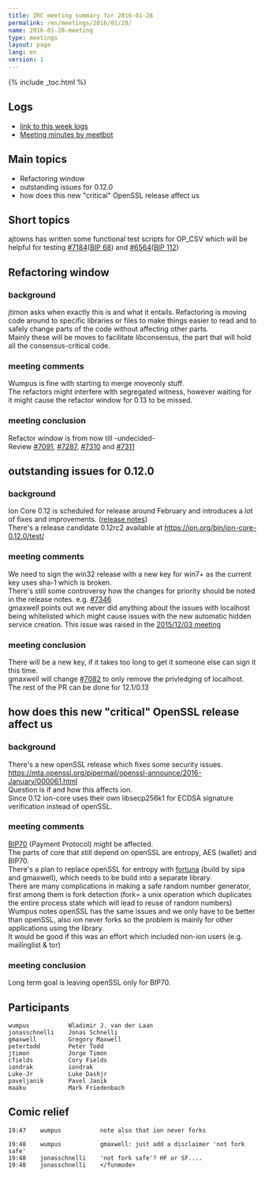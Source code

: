 ```yaml
---
title: IRC meeting summary for 2016-01-28
permalink: /en/meetings/2016/01/28/
name: 2016-01-28-meeting
type: meetings
layout: page
lang: en
version: 1
---
```

{% include _toc.html %}

## Logs

- [link to this week logs](http://ionstats.com/irc/ion-dev/logs/2016/01/28#l1454007669.0)  
- [Meeting minutes by meetbot](http://www.erisian.com.au/meetbot/ion-dev/2016/ion-dev.2016-01-28-19.01.html) 

## Main topics 

- Refactoring window  
- outstanding issues for 0.12.0  
- how does this new "critical" OpenSSL release affect us

## Short topics

ajtowns has written some functional test scripts for OP_CSV which will be helpful for testing [#7184](https://github.com/ion/ion/pull/7184)([BIP 68](https://github.com/ion/bips/blob/master/bip-0068.mediawiki)) and [#6564](https://github.com/ion/ion/pull/6564)([BIP 112](https://github.com/ion/bips/blob/master/bip-0112.mediawiki))

## Refactoring window

### background

jtimon asks when exactly this is and what it entails. Refactoring is moving code around to specific libraries or files to make things easier to read and to safely change parts of the code without affecting other parts.  
Mainly these will be moves to facilitate libconsensus, the part that will hold all the consensus-critical code.

### meeting comments

Wumpus is fine with starting to merge moveonly stuff.  
The refactors might interfere with segregated witness, however waiting for it might cause the refactor window for 0.13 to be missed.  

### meeting conclusion

Refactor window is from now till -undecided-   
Review [#7091](https://github.com/ion/ion/pull/7091), [#7287](https://github.com/ion/ion/pull/7287), [#7310](https://github.com/ion/ion/pull/7310) and [#7311](https://github.com/ion/ion/pull/7311)

## outstanding issues for 0.12.0

### background

Ion Core 0.12 is scheduled for release around February and introduces a lot of fixes and improvements. ([release notes](https://github.com/ion/ion/blob/0.12/doc/release-notes.md))   
There's a release candidate 0.12rc2 available at https://ion.org/bin/ion-core-0.12.0/test/

### meeting comments

We need to sign the win32 release with a new key for win7+ as the current key uses sha-1 which is broken.   
There's still some controversy how the changes for priority should be noted in the release notes. e.g. [#7346](https://github.com/ion/ion/pull/7346)   
gmaxwell points out we never did anything about the issues with localhost being whitelisted which might cause issues with the new automatic hidden service creation. This issue was raised in the [2015/12/03 meeting](https://ioncore.xyz/en/meetings/2015/12/03/)  

### meeting conclusion

There will be a new key, if it takes too long to get it someone else can sign it this time.  
gmaxwell will change [#7082](https://github.com/ion/ion/pull/7082) to only remove the privledging of localhost. The rest of the PR can be done for 12.1/0.13

## how does this new "critical" OpenSSL release affect us

### background

There's a new openSSL release which fixes some security issues. https://mta.openssl.org/pipermail/openssl-announce/2016-January/000061.html  
Question is if and how this affects ion.  
Since 0.12 ion-core uses their own libsecp256k1 for ECDSA signature verification instead of openSSL.  

### meeting comments

[BIP70](https://github.com/ion/bips/blob/master/bip-0070.mediawiki) (Payment Protocol) might be affected.   
The parts of core that still depend on openSSL are entropy, AES (wallet) and BIP70.   
There's a plan to replace openSSL for entropy with [fortuna](https://github.com/ion/ion/pull/5885) (build by sipa and gmaxwell), which needs to be build into a separate library.  
There are many complications in making a safe random number generator, first among them is fork detection (fork= a unix operation which duplicates the entire process state which will lead to reuse of random numbers)  
Wumpus notes openSSL has the same issues and we only have to be better than openSSL, also ion never forks so the problem is mainly for other applications using the library.  
It would be good if this was an effort which included non-ion users (e.g. mailinglist & tor)

### meeting conclusion

Long term goal is leaving openSSL only for BIP70.

## Participants

    wumpus           Wladimir J. van der Laan  
    jonasschnelli    Jonas Schnelli  
    gmaxwell         Gregory Maxwell  
    petertodd        Peter Todd  
    jtimon           Jorge Timón  
    cfields          Cory Fields  
    iondrak          iondrak  
    Luke-Jr          Luke Dashjr  
    paveljanik       Pavel Janik  
    maaku            Mark Friedenbach  


## Comic relief

    19:47    wumpus           note also that ion never forks

    19:48    wumpus           gmaxwell: just add a disclaimer 'not fork safe'  
    19:48    jonasschnelli    'not fork safe'? HF or SF....   
    19:48    jonasschnelli    </funmode>
